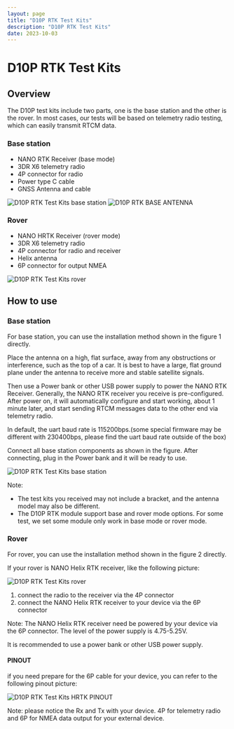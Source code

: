```yaml
---
layout: page
title: "D10P RTK Test Kits"
description: "D10P RTK Test Kits"
date: 2023-10-03
---
```


# D10P RTK Test Kits

## Overview

The D10P test kits include two parts, one is the base station and the other is the rover. In most cases, our tests will be based on telemetry radio testing, which can easily transmit RTCM data.

### Base station

- NANO RTK Receiver (base mode) 
- 3DR X6 telemetry radio
- 4P connector for radio
- Power type C cable
- GNSS Antenna and cable

![D10P RTK Test Kits base station](../../../images/rtk/total-test-kits/total-test-kits-base-00.jpg)
![D10P RTK BASE ANTENNA](../../../images/rtk/total-test-kits/total-test-kits-base-ant.jpg)

### Rover

- NANO HRTK Receiver (rover mode)
- 3DR X6 telemetry radio
- 4P connector for radio and receiver
- Helix antenna
- 6P connector for output NMEA

![D10P RTK Test Kits rover](../../../images/rtk/total-test-kits/total-test-kits-rover-00.jpg)

## How to use

### Base station

For base station, you can use the installation method shown in the figure 1 directly.

Place the antenna on a high, flat surface, away from any obstructions or interference, such as the top of a car.
It is best to have a large, flat ground plane under the antenna to receive more and stable satellite signals.

Then use a Power bank or other USB power supply to power the NANO RTK Receiver.
Generally, the NANO RTK receiver you receive is pre-configured. After power on, it will automatically configure and start working, about 1 minute later, and start sending RTCM messages data to the other end via telemetry radio.

In default, the uart baud rate is 115200bps.(some special firmware may be different with 230400bps, please find the uart baud rate outside of the box)

Connect all base station components as shown in the figure.
After connecting, plug in the Power bank and it will be ready to use.

![D10P RTK Test Kits base station](../../../images/rtk/total-test-kits/total-test-kits-base-01.jpg)

Note: 
- The test kits you received may not include a bracket, and the antenna model may also be different.
- The D10P RTK module support base and rover mode options. For some test, we set some module only work in base mode or rover mode.

### Rover

For rover, you can use the installation method shown in the figure 2 directly.

If your rover is NANO Helix RTK receiver, like the following picture:

![D10P RTK Test Kits rover](../../../images/helix_rtk/HELIX-RTK_600x.png)

1. connect the radio to the receiver via the 4P connector
2. connect the NANO Helix RTK receiver to your device via the 6P connector

Note: The NANO Helix RTK receiver need be powered by your device via the 6P connector. The level of the power supply is 4.75-5.25V. 

It is recommended to use a power bank or other USB power supply.

#### PINOUT

if you need prepare for the 6P cable for your device, you can refer to the following pinout picture:

![D10P RTK Test Kits HRTK PINOUT](../../../images/helix_rtk/HELIX-RTK-PINOUT.png)

Note: please notice the Rx and Tx with your device. 4P for telemetry radio and 6P for NMEA data output for your external device.